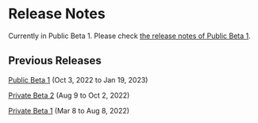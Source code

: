 # Release Notes

Currently in Public Beta 1. Please check [the release notes of Public Beta 1](public-beta-1).

## Previous Releases

[Public Beta 1](public-beta-1) (Oct 3, 2022 to Jan 19, 2023)

[Private Beta 2](private-beta-2) (Aug 9 to Oct 2, 2022)

[Private Beta 1](private-beta-1) (Mar 8 to Aug 8, 2022)

